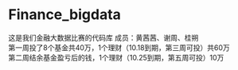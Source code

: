 # Finance_bigdata
这是我们金融大数据比赛的代码库
成员：黄茜茜、谢周、桂朔  
第一周投了8个基金共40万，1个理财（10.18到期，第三周可投）共60万  
第二周结余基金盈亏后的钱，1个理财（10.25到期，第五周可投）10万
